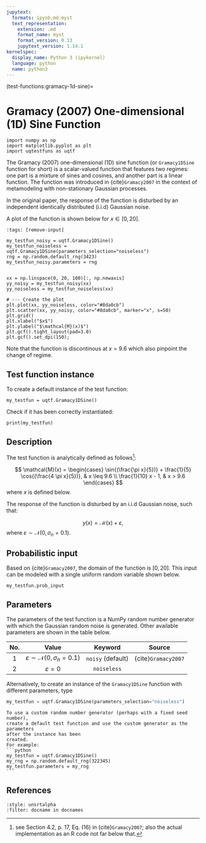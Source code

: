 ```yaml
---
jupytext:
  formats: ipynb,md:myst
  text_representation:
    extension: .md
    format_name: myst
    format_version: 0.13
    jupytext_version: 1.14.1
kernelspec:
  display_name: Python 3 (ipykernel)
  language: python
  name: python3
---
```


(test-functions:gramacy-1d-sine)=
# Gramacy (2007) One-dimensional (1D) Sine Function

```{code-cell} ipython3
import numpy as np
import matplotlib.pyplot as plt
import uqtestfuns as uqtf
```

The Gramacy (2007) one-dimensional (1D) sine function 
(or `Gramacy1DSine` function for short)
is a scalar-valued function that features two regimes: one part is a mixture
of sines and cosines, and another part is a linear function.
The function was introduced in {cite}`Gramacy2007` in the context of 
metamodeling with non-stationary Gaussian processes.

In the original paper, the response of the function is disturbed by an 
independent identically distributed (i.i.d) Gaussian noise.

A plot of the function is shown below for $x \in [0, 20]$.

```{code-cell} ipython3
:tags: [remove-input]

my_testfun_noisy = uqtf.Gramacy1DSine()
my_testfun_noiseless = uqtf.Gramacy1DSine(parameters_selection="noiseless")
rng = np.random.default_rng(3423)
my_testfun_noisy.parameters = rng


xx = np.linspace(0, 20, 100)[:, np.newaxis]
yy_noisy = my_testfun_noisy(xx)
yy_noiseless = my_testfun_noiseless(xx)

# --- Create the plot
plt.plot(xx, yy_noiseless, color="#8da0cb")
plt.scatter(xx, yy_noisy, color="#8da0cb", marker="x", s=50)
plt.grid()
plt.xlabel("$x$")
plt.ylabel("$\mathcal{M}(x)$")
plt.gcf().tight_layout(pad=3.0)
plt.gcf().set_dpi(150);
```

Note that the function is discontinous at $x = 9.6%$ which also pinpoint
the change of regime.

## Test function instance

To create a default instance of the test function:

```{code-cell} ipython3
my_testfun = uqtf.Gramacy1DSine()
```

Check if it has been correctly instantiated:

```{code-cell} ipython3
print(my_testfun)
```

## Description

The test function is analytically defined as follows[^location]:

$$
\mathcal{M}(x) = \begin{cases}
\sin{(\frac{\pi x}{5})} + \frac{1}{5} \cos{(\frac{4 \pi x}{5})}, & x \leq 9.6 \\
\frac{1}{10} x - 1, & x > 9.6
\end{cases}
$$
where $x$ is defined below.

The response of the function is disturbed by an i.i.d Gaussian noise,
such that:

$$
y(x) = \mathcal{M}(x) + \varepsilon,
$$
where $\varepsilon \sim \mathcal{N}(0, \sigma_n = 0.1)$.

## Probabilistic input

Based on {cite}`Gramacy2007`, the domain of the function is $[0, 20]$.
This input can be modeled with a single uniform random variable shown below.

```{code-cell} ipython3
my_testfun.prob_input
```

## Parameters

The parameters of the test function is a NumPy random number generator with 
which the Gaussian random noise is generated.
Other available parameters are shown in the table below.

| No. |                      Value                      |      Keyword      |       Source        |
|:---:|:-----------------------------------------------:|:-----------------:|:-------------------:|
|  1  | $\varepsilon \sim \mathcal{N}(0, \sigma_n=0.1)$ | `noisy` (default) | {cite}`Gramacy2007` |
|  2  |                $\varepsilon = 0$                |    `noiseless`    |                     |

Alternatively, to create an instance of the `Gramacy1DSine` function with
different parameters, type

```python
my_testfun = uqtf.Gramacy1DSine(parameters_selection="noiseless")
```

````{note}
To use a custom random number generator (perhaps with a fixed seed number),
create a default test function and use the custom generator as the parameters
after the instance has been
created.
For example:
```python
my_testfun = uqtf.Gramacy1DSine()
my_rng = np.random.default_rng(322345)
my_testfun.parameters = my_rng
```
````

## References

```{bibliography}
:style: unsrtalpha
:filter: docname in docnames
```

[^location]: see Section 4.2, p. 17, Eq. (16) in {cite}`Gramacy2007`;
also the actual implementation as an R code not far below that.